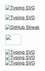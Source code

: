 [![Typing SVG](https://readme-typing-svg.demolab.com?font=Fira+Code&size=22&duration=4000&pause=1000&color=00F78D&background=FFFFFF00&vCenter=true&width=435&lines=Front+End+Developer%2C+-%3E+ReactJS;5%2B+years+of+experience;Striving+for+Full-Stack;Continuously+learning+new+things)](https://git.io/typing-svg)



[![Typing SVG](https://readme-typing-svg.demolab.com?font=Fira+Code&size=16&duration=1&pause=10000&color=00F78D&background=FFFFFF00&vCenter=true&width=435&lines=GitHub+stats)](https://git.io/typing-svg)

[![GitHub Streak](https://streak-stats.demolab.com?user=JuraJuki&theme=dark&hide_border=true&background=DD272700&date_format=j%20M%5B%20Y%5D&stroke=00DD84&ring=DD2727&fire=DD7D00&currStreakNum=DD7D00&sideNums=DD7D00&currStreakLabel=00DD84&sideLabels=00DD84&dates=00BE72AF)](https://git.io/streak-stats)


[<img src="https://dev-to-uploads.s3.amazonaws.com/uploads/logos/resized_logo_UQww2soKuUsjaOGNB38o.png" width="50" height="34"></img>](https://dev.to/jurajuki)


[![Typing SVG](https://readme-typing-svg.demolab.com?font=Fira+Code&size=16&duration=1&pause=10000&color=00F78D&background=FFFFFF00&vCenter=true&width=435&lines=•+React+Hooks+cheat+sheet)](https://dev.to/bornfightcompany/react-hooks-cheat-sheet-3kl9)<br/>
[![Typing SVG](https://readme-typing-svg.demolab.com?font=Fira+Code&size=16&duration=1&pause=10000&color=00F78D&background=FFFFFF00&vCenter=true&width=435&lines=•+React+Top+10+Libraries)](https://dev.to/bornfightcompany/top-10-react-hook-libraries-4065)<br/>
[![Typing SVG](https://readme-typing-svg.demolab.com?font=Fira+Code&size=16&duration=1&pause=10000&color=00F78D&background=FFFFFF00&vCenter=true&width=435&lines=•+Bad+ReactJs+practices+to+avoid)](https://dev.to/bornfightcompany/bad-reactjs-practices-to-avoid-a1b)





<!--
**JuraJuki/JuraJuki** is a ✨ _special_ ✨ repository because its `README.md` (this file) appears on your GitHub profile.

Here are some ideas to get you started:

- 🔭 I’m currently working on ...
- 🌱 I’m currently learning ...
- 👯 I’m looking to collaborate on ...
- 🤔 I’m looking for help with ...
- 💬 Ask me about ...
- 📫 How to reach me: ...
- 😄 Pronouns: ...
- ⚡ Fun fact: ...
-->
